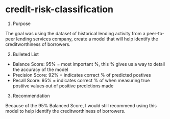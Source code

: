 # credit-risk-classification

1. Purpose

The goal was using the dataset of historical lending activity from a peer-to-peer lending services company, create a model that will help identify the creditworthiness of borrowers.

2. Bulleted List

- Balance Score: 95% = most important %, this % gives us a way to detail the accuracy of the model
- Precision Score: 92% = indicates correct % of predicted postives 
- Recall Score: 95% = indicates correct % of when measuring true postiive values out of positive predictions made

3. Recommendation

Because of the 95% Balanced Score, I would still recommend using this model to help identify the creditworthiness of borrowers.